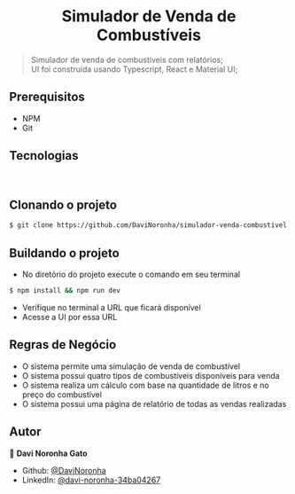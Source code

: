 <h1 align="center">Simulador de Venda de Combustíveis</h1>

> Simulador de venda de combustíveis com relatórios;<br>
> UI foi construída usando Typescript, React e Material UI;<br>

## Prerequisitos
- NPM
- Git

## Tecnologias 
<div style="display: inline_block">
    <img align="center" alt="" src="https://img.shields.io/badge/React-35495E?style=for-the-badge&logo=react&logoColor=4FC08D" />
    <img align="center" alt="" src="https://img.shields.io/badge/TypeScript-007ACC?style=for-the-badge&logo=typescript&logoColor=white" />
    <img align="center" alt="" src="https://img.shields.io/badge/HTML5-E34F26?style=for-the-badge&logo=html5&logoColor=white" />
    <img align="center" alt="" src="https://img.shields.io/badge/CSS-239120?&style=for-the-badge&logo=css3&logoColor=white" />
</div>

## Clonando o projeto
```sh
$ git clone https://github.com/DaviNoronha/simulador-venda-combustivel
```

## Buildando o projeto
- No diretório do projeto execute o comando em seu terminal
```sh
$ npm install && npm run dev
```
- Verifique no terminal a URL que ficará disponível
- Acesse a UI por essa URL

## Regras de Negócio
- O sistema permite uma simulação de venda de combustível
- O sistema possui quatro tipos de combustíveis disponíveis para venda
- O sistema realiza um cálculo com base na quantidade de litros e no preço do combustível
- O sistema possui uma página de relatório de todas as vendas realizadas

## Autor
👤 **Davi Noronha Gato**

* Github: [@DaviNoronha](https://github.com/DaviNoronha)
* LinkedIn: [@davi-noronha-34ba04267](https://www.linkedin.com/in/davi-noronha-34ba04267/)